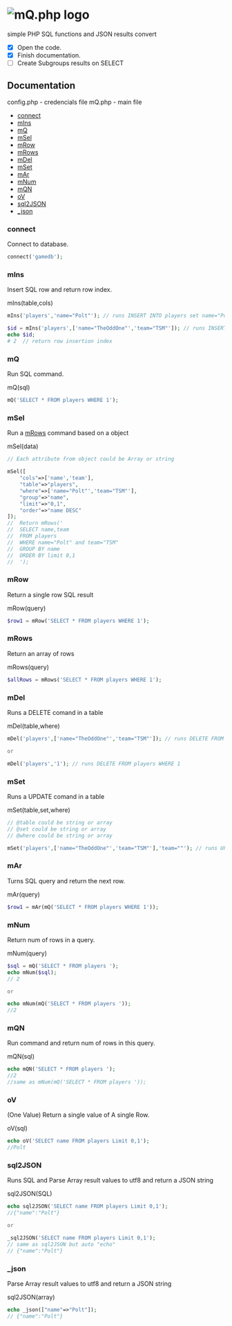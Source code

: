 # ![mQ.php logo](http://i.imgur.com/EEATbXj.png)

simple PHP SQL functions
and JSON results convert

- [x] Open the code.
- [x] Finish documentation.
- [ ] Create Subgroups results on SELECT

## Documentation

config.php - credencials file
mQ.php - main file

- [connect](#connect)
- [mIns](#mins)
- [mQ](#mq)
- [mSel](#msel)
- [mRow](#mrow)
- [mRows](#mrows)
- [mDel](#mdel)
- [mSet](#mset)
- [mAr](#mar)
- [mNum](#mnum)
- [mQN](#mqn)
- [oV](#ov)
- [sql2JSON](#sql2json)
- [_json](#_json)

### connect

Connect to database.

```php
connect('gamedb');
```

### mIns

Insert SQL row and return row index.

mIns(table,cols)

```php
mIns('players','name="Polt"'); // runs INSERT INTO players set name="Polt"

$id = mIns('players',['name="TheOddOne"','team="TSM"']); // runs INSERT INTO players set name="TheOddOne", team="TSM"
echo $id;
# 2  // return row insertion index
```

### mQ

Run SQL command.

mQ(sql)

```php
mQ('SELECT * FROM players WHERE 1');
```

### mSel

Run a [mRows](#mrows) command based on a object

mSel(data)

```php
// Each attribute from object could be Array or string

mSel([
	"cols"=>['name','team'],
	"table"=>"players",
	"where"=>['name="Polt"','team="TSM"'],
	"group"=>"name",
	"limit"=>"0,1",
	"order"=>"name DESC"
]);
//  Return mRows('
//	SELECT name,team
//	FROM players
//	WHERE name="Polt" and team="TSM"
//	GROUP BY name
//	ORDER BY limit 0,1
//	');
```

### mRow

Return a single row SQL result

mRow(query)


```php
$row1 = mRow('SELECT * FROM players WHERE 1');
```

### mRows

Return an array of rows

mRows(query)


```php
$allRows = mRows('SELECT * FROM players WHERE 1');
```

### mDel

Runs a DELETE comand in a table


mDel(table,where)


```php
mDel('players',['name="TheOddOne"','team="TSM"']); // runs DELETE FROM players WHERE name="TheOddOne" and team="TSM"

or

mDel('players','1'); // runs DELETE FROM players WHERE 1
```

### mSet

Runs a UPDATE comand in a table

mSet(table,set,where)


```php
// @table could be string or array
// @set could be string or array
// @where could be string or array

mSet('players',['name="TheOddOne"','team="TSM"'],'team=""'); // runs UPDATE players set name="TheOddOne", team="TSM" WHERE team=""
```

### mAr

Turns SQL query and return the next row.

mAr(query)


```php
$row1 = mAr(mQ('SELECT * FROM players WHERE 1'));
```

### mNum

Return num of rows in a query.

mNum(query)

```php
$sql = mQ('SELECT * FROM players ');
echo mNum($sql);
// 2

or

echo mNum(mQ('SELECT * FROM players '));
//2
```

### mQN

Run command and return num of rows in this query.

mQN(sql)

```php
echo mQN('SELECT * FROM players ');
//2
//same as mNum(mQ('SELECT * FROM players '));
```


### oV
(One Value)
Return a single value of A single Row.

oV(sql)

```php
echo oV('SELECT name FROM players Limit 0,1');
//Polt
```

### sql2JSON
Runs SQL and Parse Array result values to utf8 and return a JSON string

sql2JSON(SQL)

```php
echo sql2JSON('SELECT name FROM players Limit 0,1');
//{"name":"Polt"}

or

_sql2JSON('SELECT name FROM players Limit 0,1');
// same as sql2JSON but auto "echo"
// {"name":"Polt"}
```

### _json
Parse Array result values to utf8 and return a JSON string

sql2JSON(array)

```php
echo _json(["name"=>"Polt"]);
// {"name":"Polt"}
```


